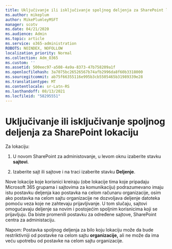 ```yaml
---
title: Uključivanje ili isključivanje spoljnog deljenja za SharePoint lokaciju
ms.author: mikeplum
author: MikePlumleyMSFT
manager: scotv
ms.date: 04/21/2020
ms.audience: Admin
ms.topic: article
ms.service: o365-administration
ROBOTS: NOINDEX, NOFOLLOW
localization_priority: Normal
ms.collection: Adm_O365
ms.custom: ''
ms.assetid: 500eec97-a508-4a9a-8373-47b758209a1f
ms.openlocfilehash: 3a7075bc26526567b74afb2996da8f60b3318000
ms.sourcegitcommit: ab75f66355116e995b3cb5505465b31989339e28
ms.translationtype: MT
ms.contentlocale: sr-Latn-RS
ms.lasthandoff: 08/13/2021
ms.locfileid: "58295551"
---
```

# <a name="turn-external-sharing-on-or-off-for-a-sharepoint-site"></a>Uključivanje ili isključivanje spoljnog deljenja za SharePoint lokaciju

Za lokaciju:
  
1. U novom SharePoint za administovanje, u levom oknu izaberite stavku **sajtovi**.
    
2. Izaberite sajt ili sajtove i na traci izaberite stavku **Deljenje**.
    
Nove lokacije koje korisnici kreiraju (obe lokacije tima koje pripadaju Microsoft 365 grupama i sajtovima za komunikaciju) podrazumevano imaju istu postavku deljenja kao postavka na celom računaru organizacije, osim ako postavka na celom sajtu organizacije ne dozvoljava deljenje datoteka pomoću veza koje ne zahtevaju prijavljivanje. U tom slučaju, sajtovi omogućavaju deljenje sa novim i postojećim spoljnim korisnicima koji se prijavljuju. Da biste promenili postavku za određene sajtove, SharePoint centra za administaciju.
  
Napom: Postavka spoljnog deljenja za bilo koju lokaciju može da bude restriktivniji od postavke na celom sajtu **organizacije,** ali ne može da ima veću upotrebu od postavke na celom sajtu organizacije. 
  

